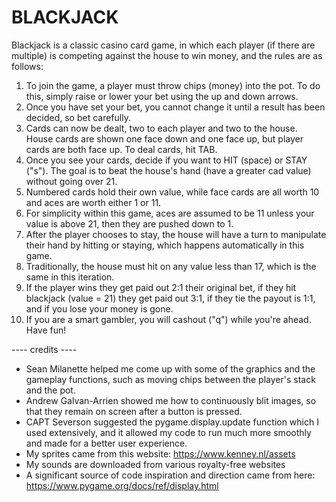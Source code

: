 # BLACKJACK
Blackjack is a classic casino card game, in which each player (if there are multiple) is competing against the house to win money, and the rules are as follows:
1. To join the game, a player must throw chips (money) into the pot.  To do this, simply raise or lower your bet using the up and down arrows.
2. Once you have set your bet, you cannot change it until a result has been decided, so bet carefully.
3. Cards can now be dealt, two to each player and two to the house.  House cards are shown one face down and one face up, but player cards are both face up.  To deal cards, hit TAB.
4. Once you see your cards, decide if you want to HIT (space) or STAY ("s").  The goal is to beat the house's hand (have a greater cad value) without going over 21.
5. Numbered cards hold their own value, while face cards are all worth 10 and aces are worth either 1 or 11. 
6. For simplicity within this game, aces are assumed to be 11 unless your value is above 21, then they are pushed down to 1.
7. After the player chooses to stay, the house will have a turn to manipulate their hand by hitting or staying, which happens automatically in this game.
8. Traditionally, the house must hit on any value less than 17, which is the same in this iteration.
9. If the player wins they get paid out 2:1 their original bet, if they hit blackjack (value = 21) they get paid out 3:1, if they tie the payout is 1:1, and if you lose your money is gone.
10. If you are a smart gambler, you will cashout ("q") while you're ahead.  Have fun!

---- credits ----
- Sean Milanette helped me come up with some of the graphics and the gameplay functions, such as moving chips between the player's stack and the pot.
- Andrew Galvan-Arrien showed me how to continuously blit images, so that they remain on screen after a button is pressed.
- CAPT Severson suggested the pygame.display.update function which I used extensively, and it allowed my code to run much more smoothly and made for a better user experience.
- My sprites came from this website: https://www.kenney.nl/assets
- My sounds are downloaded from various royalty-free websites
- A significant source of code inspiration and direction came from here: https://www.pygame.org/docs/ref/display.html
